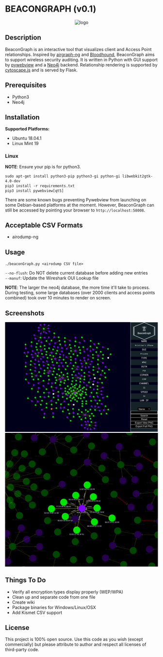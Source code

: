 # BEACONGRAPH (v0.1)

<p align='center'><img src='https://raw.githubusercontent.com/daddycocoaman/BeaconGraph/master/static/images/logo400.png' alt='logo'/></p>

## Description
BeaconGraph is an interactive tool that visualizes client and Access Point relationships. Inspired by [airgraph-ng](https://github.com/aircrack-ng/aircrack-ng/tree/master/scripts/airgraph-ng) and [Bloodhound](https://github.com/BloodHoundAD/BloodHound), BeaconGraph aims to support wireless security auditing. It is written in Python with GUI support by [pywebview](https://github.com/r0x0r/pywebview) and a [Neo4j](https://github.com/neo4j/neo4j) backend. Relationship rendering is supported by [cytoscape.js](https://github.com/cytoscape/cytoscape.js) and is served by Flask.

## Prerequisites

- Python3
- Neo4j

## Installation

**Supported Platforms:** 
- Ubuntu 18.04.1
- Linux Mint 19


### Linux
**NOTE**: Ensure your pip is for python3.
```
sudo apt-get install python3-pip python3-gi python-gi libwebkit2gtk-4.0-dev
pip3 install -r requirements.txt
pip3 install pywebview[qt5]  
```
There are some known bugs preventing Pywebview from launching on some Debian-based platforms at the moment. However, BeaconGraph can still be accessed by pointing your browser to `http://localhost:58008`.

## Acceptable CSV Formats
- airodump-ng

## Usage

```
./beaconGraph.py <airodump CSV file>
```

`--no-flush`: Do NOT delete current database before adding new entries<br>
`--manuf`: Update the Wireshark OUI Lookup file

**NOTE**: The larger the neo4j database, the more time it'll take to process. During testing, some large databases (over 2000 clients and access points combined) took over 10 minutes to render on screen.

## Screenshots
![Logo](examples/ui.png "BeaconGraph UI")
![Highlight](examples/csv1highlight.png "Highlights")


## Things To Do
- Verify all encryption types display properly (WEP/WPA)
- Clean up and separate code from one file
- Create wiki
- Package binaries for Windows/Linux/OSX
- Add Kismet CSV support

## License
This project is 100% open source. Use this code as you wish (except commercially) but please attribute to author and respect all licenses of third-party code. 

